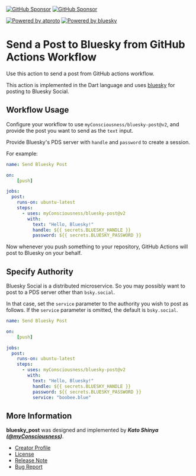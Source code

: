 [![GitHub Sponsor](https://img.shields.io/static/v1?label=Sponsor&message=%E2%9D%A4&logo=GitHub&color=ff69b4)](https://github.com/sponsors/myConsciousness)
[![GitHub Sponsor](https://img.shields.io/static/v1?label=Maintainer&message=myConsciousness&logo=GitHub&color=00acee)](https://github.com/myConsciousness)

[![Powered by atproto](https://img.shields.io/badge/Powered%20by-atproto-00acee.svg)](https://github.com/myConsciousness/atproto.dart/tree/main/packages/atproto)
[![Powered by bluesky](https://img.shields.io/badge/Powered%20by-bluesky-00acee.svg)](https://github.com/myConsciousness/atproto.dart/tree/main/packages/bluesky)

# Send a Post to Bluesky from GitHub Actions Workflow

Use this action to send a post from GitHub actions workflow.

This action is implemented in the Dart language and uses [bluesky](https://github.com/myConsciousness/atproto.dart/tree/main/packages/bluesky) for posting to Bluesky Social.

## Workflow Usage

Configure your workflow to use `myConsciousness/bluesky-post@v2`,
and provide the post you want to send as the `text` input.

Provide Bluesky's PDS server with `handle` and `password` to create a session.

For example:

```yml
name: Send Bluesky Post

on:
    [push]

jobs:
  post:
    runs-on: ubuntu-latest
    steps:
      - uses: myConsciousness/bluesky-post@v2
        with:
          text: "Hello, Bluesky!"
          handle: ${{ secrets.BLUESKY_HANDLE }}
          password: ${{ secrets.BLUESKY_PASSWORD }}
```

Now whenever you push something to your repository, GitHub Actions
will post to Bluesky on your behalf.

## Specify Authority

Bluesky Social is a distributed microservice.
So you may possibly want to post to a PDS server other than `bsky.social`.

In that case, set the `service` parameter to the authority you wish to post as follows.
If the `service` parameter is omitted, the default is `bsky.social`.

```yml
name: Send Bluesky Post

on:
    [push]

jobs:
  post:
    runs-on: ubuntu-latest
    steps:
      - uses: myConsciousness/bluesky-post@v2
        with:
          text: "Hello, Bluesky!"
          handle: ${{ secrets.BLUESKY_HANDLE }}
          password: ${{ secrets.BLUESKY_PASSWORD }}
          service: "boobee.blue"
```

## More Information

**bluesky_post** was designed and implemented by **_Kato Shinya ([@myConsciousness](https://github.com/myConsciousness))_**.

- [Creator Profile](https://github.com/myConsciousness)
- [License](https://github.com/myConsciousness/atproto.dart/blob/main/LICENSE)
- [Release Note](https://github.com/myConsciousness/atproto.dart/releases)
- [Bug Report](https://github.com/myConsciousness/atproto.dart/issues)

